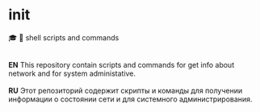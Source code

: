 # init
:mortar_board: :green_book: shell scripts and commands

</br>**EN**
This repository contain scripts and commands for get info about network and for system administative.</br></br>
**RU**
Этот репозиторий содержит скрипты и команды для получении информации о состоянии сети и для системного администрирования.
